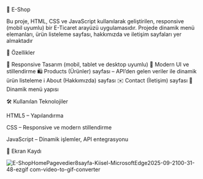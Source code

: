 🛒 E-Shop

Bu proje, HTML, CSS ve JavaScript kullanılarak geliştirilen, responsive (mobil uyumlu) bir E-Ticaret arayüzü uygulamasıdır. Projede dinamik menü elemanları, ürün listeleme sayfası, hakkımızda ve iletişim sayfaları yer almaktadır

🚀 Özellikler

📱 Responsive Tasarım (mobil, tablet ve desktop uyumlu)
🎨 Modern UI ve stillendirme
🛍️ Products (Ürünler) sayfası – API’den gelen veriler ile dinamik ürün listeleme
ℹ️ About (Hakkımızda) sayfası
✉️ Contact (İletişim) sayfası
📂 Dinamik menü yapısı

🛠️ Kullanılan Teknolojiler

HTML5 – Yapılandırma

CSS – Responsive ve modern stillendirme

JavaScript  – Dinamik işlemler, API entegrasyonu

🎥 Ekran Kaydı



![E-ShopHomePagevedier8sayfa-Kiisel-MicrosoftEdge2025-09-2100-31-48-ezgif com-video-to-gif-converter](https://github.com/user-attachments/assets/48aeb7dc-64b0-438f-9b8e-e17bc94131b2)


